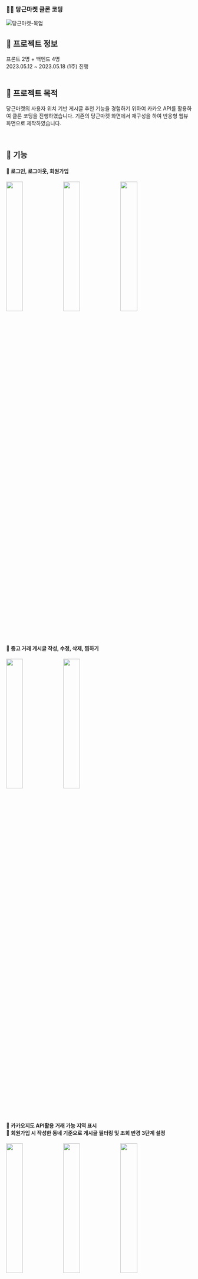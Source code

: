 ### 🥕🐰 당근마켓 클론 코딩 ###
![당근마켓-목업](https://github.com/carrotclone/8frontend/assets/128350568/45a187c6-c624-4861-b889-203304b8a01d)


<div>
  <h2>🏃 프로젝트 정보</h2>
  프론트 2명 + 백엔드 4명 <br />
  2023.05.12 ~ 2023.05.18 (1주) 진행
</div>
<br />
<div>
  <h2>📌 프로젝트 목적</h2>
  <p>당근마켓의 사용자 위치 기반 게시글 추천 기능을 경험하기 위하여 카카오 API를 활용하여 클론 코딩을 진행하였습니다. 기존의 당근마켓 화면에서 재구성을 하여 반응형 웹뷰 화면으로 제작하였습니다. </p>
</div>
<br />
<div>
  <h2>👀 기능</h2>
  <h4>🔹 로그인, 로그아웃, 회원가입 </h4>
  <div display='flex'margin-top: '20px';>
    <img src='https://github.com/carrotclone/8frontend/assets/128350568/91ec36fe-eb64-413e-bea7-0abcf80a1ee5' width=30%; />
    <img src='https://github.com/carrotclone/8frontend/assets/128350568/9f8e1337-baad-44e6-8ede-d0c7bfb95225' width=30%; />
  <img src='https://github.com/carrotclone/8frontend/assets/128350568/3fd6eb5b-edf6-4269-b894-7ede28fcb9d1' width=30%;/>
  </div>
  
  <br/><br/><br/>
  
  <h4>🔹 중고 거래 게시글 작성, 수정, 삭제, 찜하기</h4>
  <div display='flex';>
    <img src='https://github.com/carrotclone/8frontend/assets/128350568/f70f8d6a-adad-45e9-961a-4d34cc9b48e1' width='30%'/>
    <img src='https://github.com/carrotclone/8frontend/assets/128350568/d182f40f-d804-4318-8047-b7f6e014e4cb' width='30%'/>
  </div>
  
  <br/><br/><br/>

  <h4>🔹 카카오지도 API활용 거래 가능 지역 표시<br/>
    🔹 회원가입 시 작성한 동네 기준으로 게시글 필터링 및 조회 반경 3단계 설정</h4>
  <div display='flex';>
  <img src='https://github.com/carrotclone/8frontend/assets/128350568/14ad184d-373a-4a0d-895e-40b9746b7cd9' width='30%'/>
    <img src='https://github.com/carrotclone/8frontend/assets/128350568/bda2abc7-cfa1-4da9-bc93-febd28da7764' width='30%'/>
    <img src='https://github.com/carrotclone/8frontend/assets/128350568/557ed02d-5b21-4de0-88f7-8de0beb47d0c' width='30%'/>
  </div>
  
  <br/><br/><br/>

  <h4>🔹 게시글 거래완료 상태 변경<br/>
  🔹 나의 게시글 조회, 거래완료 게시글 조회, 찜한 게시글 조회</h4>
  <div display='flex'>
  <img src='https://github.com/carrotclone/8frontend/assets/128350568/d292f803-13df-4f6d-8968-a8a4b03001da' width='30%'/>
    <img src='https://github.com/carrotclone/8frontend/assets/128350568/fae17a52-e20e-437b-9319-ec892e55cdef' width='30%'/>
    <img src='https://github.com/carrotclone/8frontend/assets/128350568/92950a57-3105-4198-bd5c-c00e7f4a3e85' width='30%'/>
    <img src='https://github.com/carrotclone/8frontend/assets/128350568/58af2dfa-795c-455d-9b04-048c57b49e1e' width='30%'/>
  </div>
  
</div>
<br/>
<div>
 <h2>✏️ 사용 툴</h2>
  <img src="https://img.shields.io/badge/javascript-F7DF1E?style=flat-square&logo=javascript&logoColor=white"/>
  <img src="https://img.shields.io/badge/React-61DAFB?style=flat-square&logo=React&logoColor=white"/>
  <img src="https://img.shields.io/badge/Recoil-3474de?style=flat-square&logo=React&logoColor=3474de"/>
  <img src="https://img.shields.io/badge/Axios-5A29E4?style=flat-square&logo=axios&logoColor=white"/>
  <img src="https://img.shields.io/badge/ReactQuery-FF4154?style=flat-square&logo=reactquery&logoColor=white"/>
  <img src="https://img.shields.io/badge/styledcomponents-DB7093?style=flat-square&logo=styledcomponents&logoColor=white"/>
</div>
  <br />
<div>
  <h2>📢API 및 Notion</h2>
https://www.notion.so/8-8db49f11f60340bb9bb0d02bd40cd635
  <h4>발표 영상</h4>
  <a href="https://youtu.be/PQy3LleWe1Q" title="당근마켓 발표영상">https://youtu.be/PQy3LleWe1Q</a>
</div>
